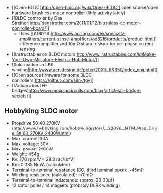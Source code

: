 * [[Open-BLDC|http://open-bldc.org/wiki/Open-BLDC]] open source/open hardware brushless motor controller (little activity lately)
* [[BLDC controller by Dan Strother|http://danstrother.com/2011/01/12/brushless-dc-motor-controller-board/]]
    * Uses [[AD8216|http://www.analog.com/en/specialty-amplifiers/current-sense-amplifiers/ad8216/products/product.html]] difference amplifier and 10mΩ shunt resistor for per-phase current sensing
* [[Instructables on BLDC motors|http://www.instructables.com/id/Make-Your-Own-Miniature-Electric-Hub-Motor/]]
* [[Information on LRK winding|http://www.aerodesign.de/peter/2001/LRK350/index_eng.html]]
* [[Open source firmware for some BLDC controllers|https://github.com/sim-/tgy]]
* [[Article about H-bridges|http://www.modularcircuits.com/blog/articles/h-bridge-secrets/]]

Hobbyking BLDC motor
--------------------
* Propdrive 50-60 270KV (http://www.hobbyking.com/hobbyking/store/__22036__NTM_Prop_Drive_50_60_270KV_2400W.html)
* Max. current: 90A
* Max. voltage: 30V
* Max. power: 2400W
* Weight: 454g
* Kv: 270 rpm/V = 28.3 rad/(s*V)
* Km: 0.035 Nm/A (calculated)
* Terminal-to-terminal resistance (DC, third terminal open): ~45mΩ
* Winding resistance (calculated): ~70mΩ
* Terminal-to-terminal inductance: approx. 20-30µH
* 12 stator poles / 14 magnets (probably DLRK winding)
